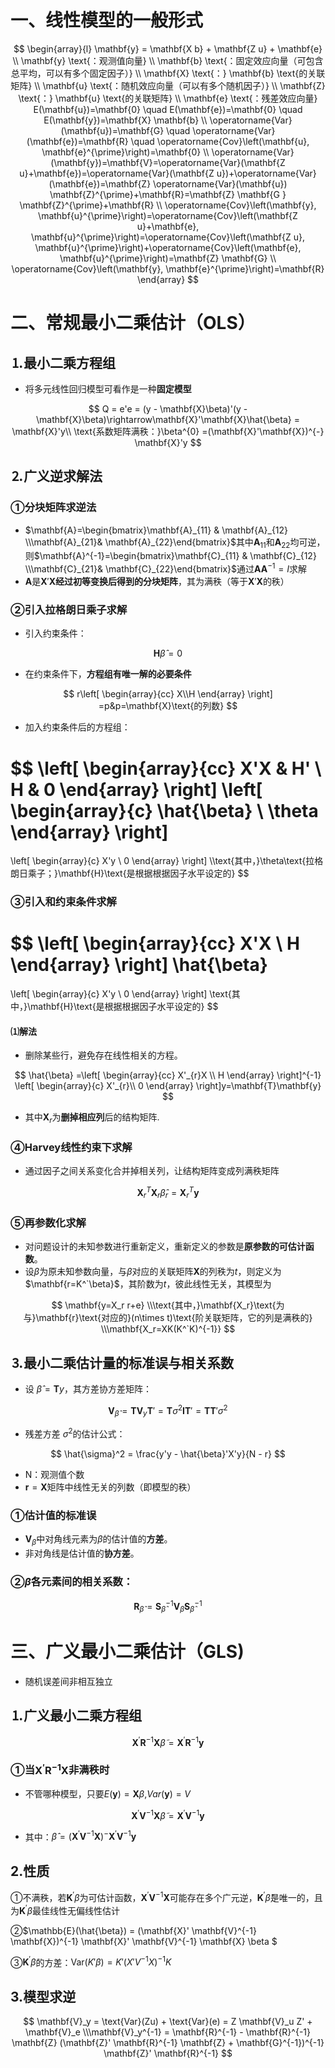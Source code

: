 # 一、线性模型的一般形式

$$
\begin{array}{l}
\mathbf{y} = \mathbf{X b} + \mathbf{Z u} + \mathbf{e} \\
\mathbf{y} \text{：观测值向量} \\
\mathbf{b} \text{：固定效应向量（可包含总平均，可以有多个固定因子）} \\
\mathbf{X} \text{：} \mathbf{b} \text{的关联矩阵} \\
\mathbf{u} \text{：随机效应向量（可以有多个随机因子）} \\
\mathbf{Z} \text{：} \mathbf{u} \text{的关联矩阵} \\
\mathbf{e} \text{：残差效应向量}
E(\mathbf{u})=\mathbf{0} \quad E(\mathbf{e})=\mathbf{0} \quad E(\mathbf{y})=\mathbf{X} \mathbf{b} \\
\operatorname{Var}(\mathbf{u})=\mathbf{G} \quad \operatorname{Var}(\mathbf{e})=\mathbf{R} \quad \operatorname{Cov}\left(\mathbf{u}, \mathbf{e}^{\prime}\right)=\mathbf{0} \\
\operatorname{Var}(\mathbf{y})=\mathbf{V}=\operatorname{Var}(\mathbf{Z u}+\mathbf{e})=\operatorname{Var}(\mathbf{Z u})+\operatorname{Var}(\mathbf{e})=\mathbf{Z} \operatorname{Var}(\mathbf{u}) \mathbf{Z}^{\prime}+\mathbf{R}=\mathbf{Z} \mathbf{G } \mathbf{Z}^{\prime}+\mathbf{R} \\
\operatorname{Cov}\left(\mathbf{y}, \mathbf{u}^{\prime}\right)=\operatorname{Cov}\left(\mathbf{Z u}+\mathbf{e}, \mathbf{u}^{\prime}\right)=\operatorname{Cov}\left(\mathbf{Z u}, \mathbf{u}^{\prime}\right)+\operatorname{Cov}\left(\mathbf{e}, \mathbf{u}^{\prime}\right)=\mathbf{Z} \mathbf{G} \\
\operatorname{Cov}\left(\mathbf{y}, \mathbf{e}^{\prime}\right)=\mathbf{R}
\end{array}
$$

# 二、常规最小二乘估计（OLS）

## &#9352;最小二乘方程组

* 将多元线性回归模型可看作是一种**固定模型**

$$
Q = e'e = (y - \mathbf{X}\beta)'(y - \mathbf{X}\beta)\rightarrow\mathbf{X}'\mathbf{X}\hat{\beta} = \mathbf{X}'y\\
\text{系数矩阵满秩：}\beta^{0} =(\mathbf{X}'\mathbf{X})^{-} \mathbf{X}'y
$$
## &#9353;广义逆求解法

### &#9312;分块矩阵求逆法

* $\mathbf{A}=\begin{bmatrix}\mathbf{A}_{11} & \mathbf{A}_{12} \\\mathbf{A}_{21}& \mathbf{A}_{22}\end{bmatrix}$其中$\mathbf{A}_{11}$和$\mathbf{A}_{22}$均可逆，则$\mathbf{A}^{-1}=\begin{bmatrix}\mathbf{C}_{11} & \mathbf{C}_{12} \\\mathbf{C}_{21}& \mathbf{C}_{22}\end{bmatrix}$通过$\mathbf{A}\mathbf{A}^{-1}=I$求解
* $\mathbf{A}$是$\mathbf{X}'\mathbf{X}$**经过初等变换后得到的分块矩阵**，其为满秩（等于$\mathbf{X}'\mathbf{X}$的秩）

### &#9313;引入拉格朗日乘子求解

* 引入约束条件：

$$
\mathbf{H}\hat{\beta}=0
$$

* 在约束条件下，**方程组有唯一解的必要条件**

$$
r\left[
\begin{array}{cc}
X\\H 
\end{array}
\right]
=p&p=\mathbf{X}\text{的列数}
$$

* 加入约束条件后的方程组：

$$
\left[
\begin{array}{cc}
X'X & H' \\
H & 0
\end{array}
\right]
\left[
\begin{array}{c}
\hat{\beta} \\
\theta
\end{array}
\right]
=
\left[
\begin{array}{c}
X'y \\
0
\end{array}
\right]
 \\\text{其中，}\theta\text{拉格朗日乘子；}\mathbf{H}\text{是根据根据因子水平设定的}
$$
### &#9314;引入和约束条件求解

$$
\left[
\begin{array}{cc}
X'X \\ H
\end{array}
\right]
\hat{\beta} 
=
\left[
\begin{array}{c}
X'y \\
0
\end{array}
\right]
\text{其中，}\mathbf{H}\text{是根据根据因子水平设定的}
$$

#### &#9332;解法

* 删除某些行，避免存在线性相关的方程。

$$
\hat{\beta} 
=\left[
\begin{array}{cc}
X'_{r}X \\ H
\end{array}
\right]^{-1}
\left[
\begin{array}{c}
X'_{r}\\
0
\end{array}
\right]y=\mathbf{T}\mathbf{y}
$$

* 其中$\mathbf{X}_{r}$为**删掉相应列**后的结构矩阵.

### &#9315;Harvey线性约束下求解

* 通过因子之间关系变化合并掉相关列，让结构矩阵变成列满秩矩阵

$$
\mathbf{X}_{r}^{T}\mathbf{X}_{r}\hat{\beta}_{r}=\mathbf{X}_{r}^{T}\mathbf{y}
$$

### &#9316;再参数化求解

* 对问题设计的未知参数进行重新定义，重新定义的参数是**原参数的可估计函数**。
* 设$\beta$为原未知参数向量，与$\beta$对应的关联矩阵$\mathbf{X}$的列秩为$t$，则定义为$\mathbf{r=K^`\beta}$，其阶数为$t$，彼此线性无关，其模型为

$$
\mathbf{y=X_r r+e}
\\\text{其中，}\mathbf{X_r}\text{为与}\mathbf{r}\text{对应的}(n\times t)\text{阶关联矩阵，它的列是满秩的}
\\\mathbf{X_r=XK(K^`K)^{-1}}
$$

## &#9354;最小二乘估计量的标准误与相关系数

* 设 $\hat{\beta} = \mathbf{T} y$，其方差协方差矩阵：

$$
\mathbf{V}_{\hat{\beta}} = \mathbf{T} \mathbf{V}_y \mathbf{T}' = \mathbf{T} \sigma^2 \mathbf{I} \mathbf{T}' = \mathbf{T} \mathbf{T}' \sigma^2
$$
* 残差方差 $\sigma^2$的估计公式：

$$
\hat{\sigma}^2 = \frac{y'y - \hat{\beta}'X'y}{N - r}
$$
- N：观测值个数  
- $\mathbf{r}=\mathbf{X}$矩阵中线性无关的列数（即模型的秩）

### &#9312;估计值的标准误

* $\mathbf{V}_{\hat{\beta}}$中对角线元素为$\beta$的估计值的**方差**。
* 非对角线是估计值的**协方差**。

### &#9313;$\hat{\beta}$各元素间的相关系数：

$$
\mathbf{R}_{\hat{\beta}}=\mathbf{S}_{\hat{\beta}}^{-1}\mathbf{V}_{\hat{\beta}}\mathbf{S}_{\hat{\beta}}^{-1}
$$



# 三、广义最小二乘估计（GLS)

* 随机误差间非相互独立

## &#9352;**广义最小二乘方程组**

$$
\mathbf{X}^{\prime} \mathbf{R}^{-1} \mathbf{X }\tilde{\beta} =\mathbf{X}^{\prime} \mathbf{R}^{-1} \mathbf{y}
$$

### &#9312;当$\mathbf{X}^{\prime} \mathbf{R}^{-1} \mathbf{X }$非满秩时

* 不管哪种模型，只要$E(\mathbf{y})=\mathbf{X}\beta$,$Var(\mathbf{y})=V$

$$
\mathbf{X}^{\prime} \mathbf{V}^{-1} \mathbf{X} \tilde{\beta} = \mathbf{X}^{\prime} \mathbf{V}^{-1}\mathbf{y}
$$
* 其中：$\hat{\beta} =(\mathbf{X}^{\prime} \mathbf{V}^{-1} \mathbf{X })^{-}\mathbf{X}^{\prime} \mathbf{V}^{-1} \mathbf{y}$

## 2.性质

&#9312;不满秩，若$\mathbf{K}^{\prime}\beta$为可估计函数，$\mathbf{X}^{\prime} \mathbf{V}^{-1} \mathbf{X}$可能存在多个广元逆，$\mathbf{K}^{\prime}\tilde\beta$是唯一的，且为$\mathbf{K}^{\prime}\beta$最佳线性无偏线性估计

&#9313;$\mathbb{E}(\hat{\beta}) = (\mathbf{X}' \mathbf{V}^{-1} \mathbf{X})^{-1} \mathbf{X}' \mathbf{V}^{-1} \mathbf{X} \beta
$

&#9314;$\mathbf{K}^{\prime}\tilde\beta$的方差：$\text{Var}(K' \beta) = K' (X' V^{-1} X)^{-1} K$

## 3.模型求逆

$$
\mathbf{V}_y = \text{Var}(Zu) + \text{Var}(e) = Z \mathbf{V}_u Z' + \mathbf{V}_e
\\\mathbf{V}_y^{-1} = \mathbf{R}^{-1} - \mathbf{R}^{-1} \mathbf{Z} (\mathbf{Z}' \mathbf{R}^{-1} \mathbf{Z} + \mathbf{G}^{-1})^{-1} \mathbf{Z}' \mathbf{R}^{-1}
$$



